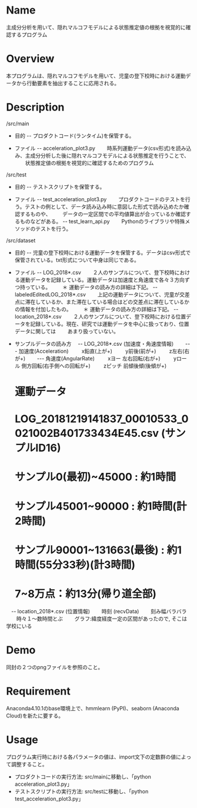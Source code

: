 # Name
主成分分析を用いて、隠れマルコフモデルによる状態推定値の根拠を視覚的に確認するプログラム


# Overview
本プログラムは、隠れマルコフモデルを用いて、児童の登下校時における運動データから行動要素を抽出することに応用される。


# Description
/src/main
- 目的
-- プロダクトコード(ランタイム)を保管する。

- ファイル
-- acceleration_plot3.py
　　時系列運動データ(csv形式)を読み込み、主成分分析した後に隠れマルコフモデルによる状態推定を行うことで、
　　状態推定値の根拠を視覚的に確認するためのプログラム

/src/test
- 目的
-- テストスクリプトを保管する。

- ファイル
-- test_acceleration_plot3.py
　　プロダクトコードのテストを行う。テストの例として、データ読み込み時に意図した形式で読み込めたか確認するものや、
　　データの一定区間での平均値算出が合っているか確認するものなどがある。
-- test_learn_api.py
　　Pythonのライブラリや特殊メソッドのテストを行う。

/src/dataset
- 目的
-- 児童の登下校時における運動データを保管する。データはcsv形式で保管されている。txt形式について中身は同じである。

- ファイル
-- LOG_2018\*.csv
　　２人のサンプルについて、登下校時における運動データを記録している。運動データは加速度と角速度で各々３方向ずつ持っている。
　　＊ 運動データの読み方の詳細は下記。
-- labeledEditedLOG_2018\*.csv
　　上記の運動データについて、児童が交差点に滞在しているか、また滞在している場合はどの交差点に滞在しているかの情報を付加したもの。
　　＊ 運動データの読み方の詳細は下記。
-- location_2018\*.csv
　　２人のサンプルについて、登下校時における位置データを記録している。現在、研究では運動データを中心に扱っており、位置データに関しては
　　あまり扱っていない。

- サンプルデータの読み方
　-- LOG_2018\*.csv (加速度・角速度情報)
　　--- 加速度(Acceleration)
　　     x鉛直(上が+)
　　     y前後(前が+)
　　     z左右(右が+)
　　--- 角速度(AngularRate)
　　     xヨー   左右回転(右が+)
　　     yロール 側方回転(右手側への回転が+)
　　     zピッチ 前傾後傾(後傾が+)
    # 運動データ
    # LOG_20181219141837_00010533_0021002B401733434E45.csv (サンプルID16)
    # サンプル0(最初)~45000 : 約1時間
    # サンプル45001~90000 : 約1時間(計2時間)
    # サンプル90001~131663(最後) : 約1時間(55分33秒)(計3時間)
    # 7~8万点：約13分(帰り道全部)
　-- location_2018\*.csv (位置情報)
　　時刻 (recvData)
　　刻み幅バラバラ
　　時々１〜数時間とぶ
　　グラフ:緯度経度一定の区間があったので, そこは学校にいる


# Demo
同封の２つのpngファイルを参照のこと。


# Requirement
Anaconda4.10.1のbase環境上で、hmmlearn (PyPI)、seaborn (Anaconda Cloud)を新たに要する。


# Usage
プログラム実行時における各パラメータの値は、import文下の定数群の値によって調整すること。
- プロダクトコードの実行方法: src/mainに移動し、「python acceleration_plot3.py」
- テストスクリプトの実行方法: src/testに移動し、「python test_acceleration_plot3.py」
